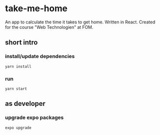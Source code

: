# take-me-home

An app to calculate the time it takes to get home. Written in React. Created for the course "Web Technologien" at FOM.

## short intro

### install/update dependencies

```Shell
yarn install
```

### run

```Shell
yarn start
```

## as developer

### upgrade expo packages

```Shell
expo upgrade
```
